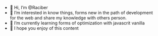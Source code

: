 - 👋 Hi, I’m @Raciber
- 👀 I’m interested in know things, forms new in the path of development for the web and share my knowledge with others person. 
- 🌱 I’m currently learning forms of optimization with javascrit vanilla
- 💞️ I hope you enjoy of this content

